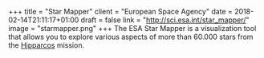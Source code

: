+++
title = "Star Mapper"
client = "European Space Agency"
date = 2018-02-14T21:11:17+01:00
draft = false
link = "http://sci.esa.int/star_mapper/"
image = "starmapper.png"
+++
The ESA Star Mapper is a visualization tool that allows you to explore various aspects of more than 60.000 stars from the [Hipparcos](http://sci.esa.int/hipparcos/) mission.